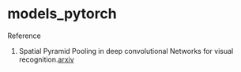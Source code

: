 # models_pytorch

Reference

1. Spatial Pyramid Pooling in deep convolutional Networks for visual recognition.[arxiv](https://arxiv.org/abs/1406.4729)

